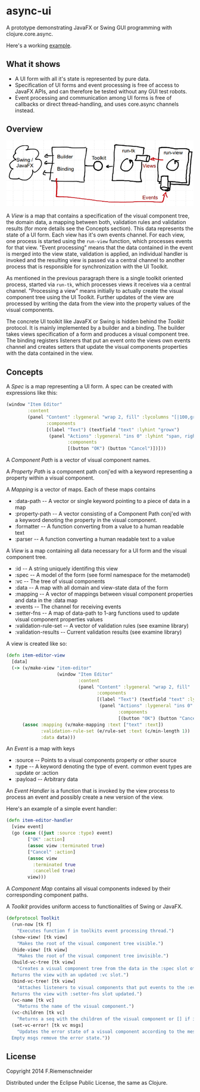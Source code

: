 # async-ui

A prototype demonstrating JavaFX or Swing GUI programming with clojure.core.async.

Here's a working [example](src/async_ui/ex_master_detail.clj).

## What it shows

 * A UI form with all it's state is represented by pure data.
 * Specification of UI forms and event processing is free of access to
   JavaFX APIs, and can therefore be tested without any GUI test robots.
 * Event processing and communication among UI forms is free of
   callbacks or direct thread-handling, and uses core.async channels
   instead.

## Overview

![Overview](overview.png)

A *View* is a map that contains a specification of the visual
component tree, the domain data, a mapping between both, validation
rules and validation results (for more details see the Concepts
section). This data represents the state of a UI form. Each view has
it's own events channel. For each view, one process is started using
the `run-view` function, which processes events for that view. "Event
processing" means that the data contained in the event is merged into
the view state, validation is applied, an individual handler is
invoked and the resulting view is passed via a central channel to
another process that is responsible for synchronization with the UI
Toolkit.

As mentioned in the previous paragraph there is a single toolkit
oriented process, started via `run-tk`, which processes views it
receives via a central channel. "Processing a view" means initially to
actually create the visual component tree using the UI
Toolkit. Further updates of the view are processed by writing the data
from the view into the property values of the visual components.

The concrete UI toolkit like JavaFX or Swing is hidden behind the
*Toolkit* protocol. It is mainly implemented by a builder and a
binding. The builder takes views specification of a form and produces
a visual component tree. The binding registers listeners that put an
event onto the views own events channel and creates setters that
update the visual components properties with the data contained in the
view.


## Concepts

A *Spec* is a map representing a UI form. A spec can be created with expressions
like this:
```clojure
(window "Item Editor"
        :content
        (panel "Content" :lygeneral "wrap 2, fill" :lycolumns "[|100,grow]" 
               :components
               [(label "Text") (textfield "text" :lyhint "growx")
                (panel "Actions" :lygeneral "ins 0" :lyhint "span, right"
                       :components
                       [(button "OK") (button "Cancel")])]))
```

A *Component Path* is a vector of visual component names.


A *Property Path* is a component path conj'ed with a keyword
representing a property within a visual component.


A *Mapping* is a vector of maps.
Each of these maps contains

 - :data-path      -- A vector or single keyword pointing to a piece of data in a map
 - :property-path  -- A vector consisting of a Component Path conj'ed with a keyword
                      denoting the property in the visual component.
 - :formatter      -- A function converting from a value to a human readable text
 - :parser         -- A function converting a human readable text to a value


A *View* is a map containing all data necessary for a UI form and the
visual component tree.

 - :id                   -- A string uniquely identifing this view
 - :spec                 -- A model of the form (see forml namespace for the metamodel)
 - :vc                   -- The tree of visual components
 - :data                 -- A map with all domain and view-state data of the form
 - :mapping              -- A vector of mappings between visual component
                            properties and data in the :data map
 - :events               -- The channel for receiving events
 - :setter-fns           -- A map of data-path to 1-arg functions used to update
                            visual component properties values
 - :validation-rule-set  -- A vector of validation rules (see examine library)
 - :validation-results   -- Current validation results (see examine library)

A view is created like so:

```clojure
(defn item-editor-view
  [data]
  (-> (v/make-view "item-editor"
                   (window "Item Editor"
                           :content
                           (panel "Content" :lygeneral "wrap 2, fill" :lycolumns "[|100,grow]" 
                                  :components
                                  [(label "Text") (textfield "text" :lyhint "growx")
                                   (panel "Actions" :lygeneral "ins 0" :lyhint "span, right"
                                          :components
                                          [(button "OK") (button "Cancel")])])))
      (assoc :mapping (v/make-mapping :text ["text" :text])
             :validation-rule-set (e/rule-set :text (c/min-length 1))
             :data data)))
```


An *Event* is a map with keys

 - :source   -- Points to a visual components property or other source
 - :type     -- A keyword denoting the type of event.
             common event types are :update or :action
 - :payload  -- Arbitrary data


An *Event Handler* is a function that is invoked by the view process to
process an event and possibly create a new version of the view.

Here's an example of a simple event handler:

```clojure
(defn item-editor-handler
  [view event]
  (go (case ((juxt :source :type) event)
        ["OK" :action]
        (assoc view :terminated true)
        ["Cancel" :action]
        (assoc view
          :terminated true
          :cancelled true)
        view)))
```

A *Component Map* contains all visual components indexed by their
corresponding component paths.


A *Toolkit* provides uniform access to functionalities of Swing or JavaFX.

```clojure
(defprotocol Toolkit
  (run-now [tk f]
    "Executes function f in toolkits event processing thread.")
  (show-view! [tk view]
    "Makes the root of the visual component tree visible.")
  (hide-view! [tk view]
    "Makes the root of the visual component tree invisible.")
  (build-vc-tree [tk view]
    "Creates a visual component tree from the data in the :spec slot of the view.
  Returns the view with an updated :vc slot.")
  (bind-vc-tree! [tk view]
    "Attaches listeners to visual components that put events to the :events channel of the view.
  Returns the view with :setter-fns slot updated.")
  (vc-name [tk vc]
    "Returns the name of the visual component.")
  (vc-children [tk vc]
    "Returns a seq with the children of the visual component or [] if it doesn't have any.")
  (set-vc-error! [tk vc msgs]
    "Updates the error state of a visual component according to the messages seq msgs.
  Empty msgs remove the error state."))
```

## License

Copyright 2014 F.Riemenschneider

Distributed under the Eclipse Public License, the same as Clojure.
